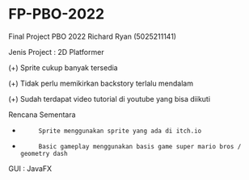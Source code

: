 # FP-PBO-2022
Final Project PBO 2022
Richard Ryan (5025211141)


Jenis Project : 2D Platformer

(+) Sprite cukup banyak tersedia

(+) Tidak perlu memikirkan backstory terlalu mendalam

(+) Sudah terdapat video tutorial di youtube yang bisa diikuti

 

Rencana Sementara

-          Sprite menggunakan sprite yang ada di itch.io

-          Basic gameplay menggunakan basis game super mario bros / geometry dash
 

GUI : JavaFX

